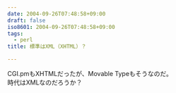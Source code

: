 ```yaml
---
date: 2004-09-26T07:48:58+09:00
draft: false
iso8601: 2004-09-26T07:48:58+09:00
tags:
  - perl
title: 標準はXML（XHTML）？

---
```


<div class="entry-body">
                                 <p>CGI.pmもXHTMLだったが、Movable Typeもそうなのだ。<br />
時代はXMLなのだろうか？</p>
                              </div>    	